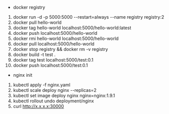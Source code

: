 - docker registry
1. docker run -d -p 5000:5000 --restart=always --name registry registry:2
2. docker pull hello-world
3. docker tag hello-world localhost:5000/hello-world:latest
4. docker push localhost:5000/hello-world
5. docker rmi hello-world localhost:5000/hello-world
6. docker pull localhost:5000/hello-world
7. docker stop registry && docker rm -v registry
8. docker build -t test .
9. docker tag test localhost:5000/test:0.1
10. docker push localhost:5000/test:0.1

- nginx init
1. kubectl apply -f nginx.yaml
2. kubectl scale deploy nginx --replicas=2
3. kubectl set image deploy nginx nginx=nginx:1.9.1
4. kubectl rollout undo deployment/nginx
5. curl http://x.x.x.x:30000

